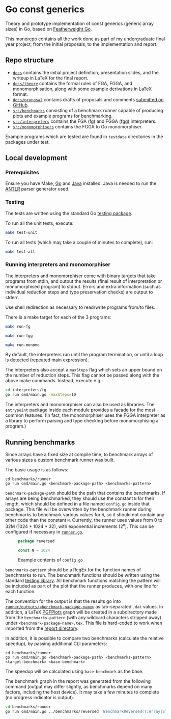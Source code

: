 # Go const generics

Theory and prototype implementation of const generics (generic array sizes) in
Go, based on [Featherweight Go](https://dl.acm.org/doi/10.1145/3428217).

This monorepo contains all the work done as part of my undergraduate final year
project, from the initial proposals, to the implementation and report.

## Repo structure

- [`docs`](./docs/) contains the initial project definition, presentation
  slides, and the writeup in LaTeX for the final report.
- [`docs/theory`](./docs/theory/) contains the formal rules of FGA, FGGA, and
  monomorphisation, along with some example derivations in LaTeX format.
- [`docs/proposal`](./docs/proposal/) contains drafts of proposals and comments
  [submitted on GitHub](https://github.com/golang/go/issues/65555).
- [`src/benchmarks`](./src/benchmarks/) consisting of a benchmark runner capable
  of producing plots and example programs for benchmarking.
- [`src/interpreters`](./src/interpreters/) contains the FGA (fg) and FGGA (fgg)
  interpreters.
- [`src/monomorphisers`](./src/monomorphisers/) contains the FGGA to Go
  monomorphiser.

Example programs which are tested are found in `testdata` directories in the
packages under test.

## Local development

### Prerequisites

Ensure you have Make, [Go](https://go.dev/) and [Java](https://openjdk.org/)
installed. Java is needed to run the [ANTLR](https://www.antlr.org/) parser
generator used.

### Testing

The tests are written using the standard Go [testing
package](https://pkg.go.dev/testing).

To run all the unit tests, execute:

```bash
make test-unit
```

To run all tests (which may take a couple of minutes to complete), run:

```bash
make test-all
```

### Running interpreters and monomorphiser

The interpreters and monomorphiser come with binary targets that take programs
from stdin, and output the results (final result of interpretation or
monomorphised program) to stdout. Errors and extra information (such as
individual reduction steps and type preservation checks) are output to stderr.

Use shell redirection as necessary to read/write programs from/to files.

There is a make target for each of the 3 programs:

```bash
make run-fg
```

```bash
make run-fgg
```

```bash
make run-monomo
```

By default, the interpreters run until the program termination, or until a loop
is detected (repeated main expression).

The interpreters also accept a `maxSteps` flag which sets an upper bound on the
number of reduction steps. This flag cannot be passed along with the above make
commands. Instead, execute e.g.:

```bash
cd interpreters/fg
go run cmd/main.go -maxSteps=10
```

The interpreters and monomorphiser can also be used as libraries. The
`entrypoint` package inside each module provides a facade for the most common
features. (In fact, the monomorphiser uses the FGGA interpreter as a library to
perform parsing and type checking before monomorphising a program.)

## Running benchmarks

Since arrays have a fixed size at compile time, to benchmark arrays of various
sizes a custom benchmark runner was built.

The basic usage is as follows:

```
cd benchmarks/runner
go run cmd/main.go <benchmark-package-path> <benchmarks-pattern>
```

`benchmark-package-path` should be the path that contains the benchmarks. If
arrays are being benchmarked, they should use the constant `N` for their length,
which should be defined in a file named `config.go` inside that package. This
file will be overwritten by the benchmark runner during benchmarks to benchmark
various values for `N`, so it should not contain any other code than the
constant `N`. Currently, the runner uses values from 0 to 32M (1024 * 1024 *
32), with exponential increments (2<sup>n</sup>). This can be configured if
necessary in [`runner.go`](./benchmarks/runner/runner/runner.go).

<figure>

  ```go
  package reversed

  const N = 1024
  ```
  <figcaption>Example contents of <code>config.go</code></figcaption>
</figure>

`benchmarks-pattern` should be a RegEx for the function names of benchmarks to
run. The benchmark functions should be written using the standard [testing
library](https://pkg.go.dev/testing#hdr-Benchmarks). All benchmark functions
matching the pattern will be included as part of the plot that the runner
produces, with one line for each function.

The convention for the output is that the results go into
[`runner/outputs/<benchmark-package-name>`](./benchmarks/runner/outputs/) as
tab-separated `.dat` values. In addition, a LaTeX
[PGFPlots](https://ctan.org/pkg/pgfplots) graph will be created in a
subdirectory made from the `benchmarks-pattern` (with any wildcard characters
stripped away) under `<benchmark-package-name>.tex`. This file is hard-coded to
work when imported from the [report directory](../../deliverables/2-report/).

In addition, it is possible to compare two benchmarks (calculate the relative
speedup), by passing additional CLI parameters:

```
cd benchmarks/runner
go run cmd/main.go <benchmark-package-path> <benchmarks-pattern> <target-benchmark> <base-benchmark>
```

The speedup will be calculated using `base-benchmark` as the base.

The benchmark graph in the report was generated from the following command
(output may differ slightly, as benchmarks depend on many factors, including the
host device). It may take a few minutes to complete (no progress indicator is output).

```bash
cd benchmarks/runner
go run cmd/main.go ../benchmarks/reversed 'BenchmarkReversed(?:Array|Slice)$' BenchmarkReversedArray BenchmarkReversedSlice
```

